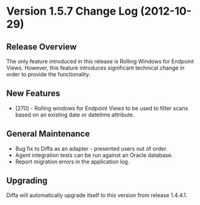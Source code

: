 # Version 1.5.7 Change Log (2012-10-29)

## Release Overview

The only feature introduced in this release is Rolling Windows for Endpoint
Views.  However, this feature introduces significant technical change in
order to provide the functionality.

## New Features

* [270] - Rolling windows for Endpoint Views to be used to filter scans based on an existing date or datetime attribute.

## General Maintenance

* Bug fix to Diffa as an adapter - presented users out of order.
* Agent integration tests can be run against an Oracle database.
* Report migration errors in the application log.

## Upgrading

Diffa will automatically upgrade itself to this version from release 1.4.4.1.
